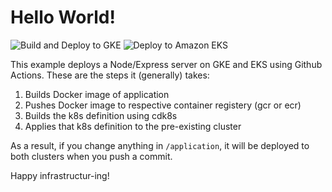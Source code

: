 # Hello World!

![Build and Deploy to GKE](https://github.com/campionfellin/cdk8s-cicd-example/workflows/Build%20and%20Deploy%20to%20GKE/badge.svg?branch=master)
![Deploy to Amazon EKS](https://github.com/campionfellin/cdk8s-cicd-example/workflows/Deploy%20to%20Amazon%20EKS/badge.svg?branch=master)

This example deploys a Node/Express server on GKE and EKS using Github Actions. These are the steps it (generally) takes:


1. Builds Docker image of application
2. Pushes Docker image to respective container registery (gcr or ecr)
3. Builds the k8s definition using cdk8s
4. Applies that k8s definition to the pre-existing cluster


As a result, if you change anything in `/application`, it will be deployed to both clusters when you push a commit.

Happy infrastructur-ing!
